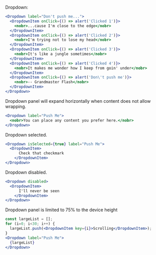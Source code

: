 Dropdown:

```jsx
<Dropdown label="Don't push me...">
  <DropdownItem onClick={() => alert('Clicked 1')}>
    <nobr>...cause I'm close to the edge</nobr>
  </DropdownItem>
  <DropdownItem onClick={() => alert('Clicked 2')}>
    <nobr>I'm trying not to lose my head</nobr>
  </DropdownItem>
  <DropdownItem onClick={() => alert('Clicked 3')}>
    <nobr>It's like a jungle sometimes</nobr>
  </DropdownItem>
  <DropdownItem onClick={() => alert('Clicked 4')}>
    <nobr>It makes me wonder how I keep from goin' under</nobr>
  </DropdownItem>
  <DropdownItem onClick={() => alert('Don\'t push me')}>
    <nobr>-- Grandmaster Flash</nobr>
  </DropdownItem>
</Dropdown>
```

Dropdown panel will expand horizontally when content does not allow wrapping.

```jsx
<Dropdown label="Push Me">
  <nobr>You can place any content you prefer here.</nobr>
</Dropdown>
```

Dropdown selected.

```jsx
<Dropdown isSelected={true} label="Push Me">
  <DropdownItem>
      Check that checkmark
    </DropdownItem>
</Dropdown>
```

Dropdown disabled.

```jsx
<Dropdown disabled>
  <DropdownItem>
      I'll never be seen
    </DropdownItem>
</Dropdown>
```

Dropdown panel is limited to 75% to the device height

```jsx
const largeList = [];
for (i=0; i<30; i++) {
  largeList.push(<DropdownItem key={i}>Scrolling</DropdownItem>);
}
<Dropdown label="Push Me">
  {largeList}
</Dropdown>
```
